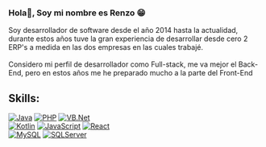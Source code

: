 ### Hola👋, Soy mi nombre es Renzo 😁

Soy desarrollador de software desde el año 2014 hasta la actualidad, durante estos años tuve la gran experiencia de desarrollar desde cero 2 ERP's a medida en las dos empresas en las cuales trabajé.
</br>
</br>
Considero mi perfil de desarrollador como Full-stack, me va mejor el Back-End, pero en estos años me he preparado mucho a la parte del Front-End

## Skills:

[![Java](https://img.shields.io/badge/Java-007396?style=for-the-badge&logo=java&logoColor=white&labelColor=101010)]()
[![PHP](https://img.shields.io/badge/PHP-145898?style=for-the-badge&logo=php&logoColor=white&labelColor=101010)]()
[![VB.Net](https://img.shields.io/badge/VB.Net-1A75CB?style=for-the-badge&logo=.net&logoColor=white&labelColor=101010)]()
</br>
[![Kotlin](https://img.shields.io/badge/Kotlin-16CD56?style=for-the-badge&logo=kotlin&logoColor=white&labelColor=101010)]()
[![JavaScript](https://img.shields.io/badge/JavaScript-F7DF1E?style=for-the-badge&logo=javascript&logoColor=white&labelColor=101010)]()
[![React](https://img.shields.io/badge/React-0095D5?style=for-the-badge&logo=react&logoColor=white&labelColor=101010)]()
</br>
[![MySQL](https://img.shields.io/badge/MySQL-4479A1?style=for-the-badge&logo=mysql&logoColor=white&labelColor=101010)]()
[![SQLServer](https://img.shields.io/badge/SQLServer-1A75CB?style=for-the-badge&logo=microsoft&logoColor=white&labelColor=101010)]()
